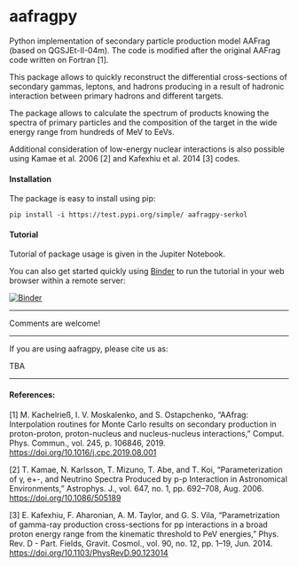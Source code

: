 # aafragpy

Python implementation of secondary particle production model AAFrag (based on QGSJEt-II-04m). The code is modified after the original AAFrag code written on Fortran [1].

This package allows to quickly reconstruct the differential cross-sections of secondary gammas, leptons, and hadrons producing in a result of hadronic interaction between primary hadrons and different targets.

The package allows to calculate the spectrum of products knowing the spectra of primary particles and the composition of the target in the wide energy range from hundreds of MeV to EeVs.

Additional consideration of low-energy nuclear interactions is also possible using Kamae et al. 2006 [2] and Kafexhiu et al. 2014 [3] codes.

#### Installation

The package is easy to install using pip:

`pip install -i https://test.pypi.org/simple/ aafragpy-serkol`

#### Tutorial

Tutorial of package usage is given in the Jupiter Notebook.

You can also get started quickly using [Binder](http://mybinder.org) to run the tutorial in
your web browser within a remote server:

[![Binder](https://mybinder.org/badge_logo.svg)](https://mybinder.org/v2/gh/skoldobskiy/aafragpy/HEAD?filepath=aafragpy_tutorial.ipynb)

---

Comments are welcome!

---

If you are using aafragpy, please cite us as:

TBA

---

#### References:

[1] M. Kachelrieß, I. V. Moskalenko, and S. Ostapchenko, “AAfrag: Interpolation routines for Monte Carlo results on secondary production in proton-proton, proton-nucleus and nucleus-nucleus interactions,” Comput. Phys. Commun., vol. 245, p. 106846, 2019. <https://doi.org/10.1016/j.cpc.2019.08.001>  

[2] T. Kamae, N. Karlsson, T. Mizuno, T. Abe, and T. Koi, “Parameterization of γ, e+-, and Neutrino Spectra Produced by p-p Interaction in Astronomical Environments,” Astrophys. J., vol. 647, no. 1, pp. 692–708, Aug. 2006. <https://doi.org/10.1086/505189>  

[3] E. Kafexhiu, F. Aharonian, A. M. Taylor, and G. S. Vila, “Parametrization of gamma-ray production cross-sections for pp interactions in a broad proton energy range from the kinematic threshold to PeV energies,” Phys. Rev. D - Part. Fields, Gravit. Cosmol., vol. 90, no. 12, pp. 1–19, Jun. 2014. <https://doi.org/10.1103/PhysRevD.90.123014>  
